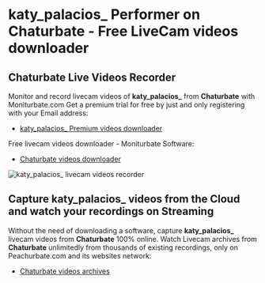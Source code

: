 # katy_palacios_ Performer on Chaturbate - Free LiveCam videos downloader

## Chaturbate Live Videos Recorder

Monitor and record livecam videos of **katy_palacios_** from **Chaturbate** with Moniturbate.com
Get a premium trial for free by just and only registering with your Email address:
* [katy_palacios_ Premium videos downloader](https://moniturbate.com/request-demo-licence-key.html)

Free livecam videos downloader - Moniturbate Software:
* [Chaturbate videos downloader](https://moniturbate.com/moniturbate-download-software.html)

![katy_palacios_ livecam videos recorder](https://peachurnet.com/templates/moniturbate-software.png)


## Capture katy_palacios_ videos from the Cloud and watch your recordings on Streaming

Without the need of downloading a software, capture **katy_palacios_** livecam videos from **Chaturbate** 100% online.
Watch Livecam archives from **Chaturbate** unlimitedly from thousands of existing recordings, only on Peachurbate.com and its websites network:
* [Chaturbate videos archives](https://peachurnet.com/)